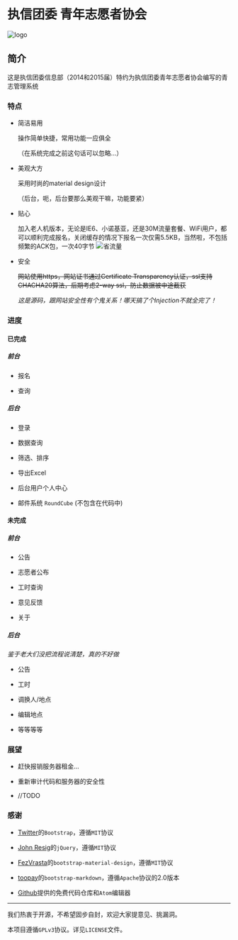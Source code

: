# 执信团委 青年志愿者协会

![logo](http://i12.tietuku.com/df3be5ffeab2dae3.png)

## 简介

这是执信团委信息部（2014和2015届）特约为执信团委青年志愿者协会编写的青志管理系统

### 特点

* 简洁易用

  操作简单快捷，常用功能一应俱全

  （在系统完成之前这句话可以忽略...）

* 美观大方

  采用时尚的material design设计

  （后台，呃，后台要那么美观干嘛，功能要紧）

* 贴心

  加入老人机版本，无论是IE6、小诺基亚，还是30M流量套餐、WiFi用户，都可以顺利完成报名，关闭缓存的情况下报名一次仅需5.5KB，当然啦，不包括频繁的ACK包，一次40字节
  ![省流量](http://i13.tietuku.com/88b89f099ca99888.png)

* 安全

  ~~网站使用https，网站证书通过Certificate Transparency认证，ssl支持CHACHA20算法，后期考虑2-way ssl，防止数据被中途截获~~
  
  *这是源码，跟网站安全性有个鬼关系！哪天搞了个Injection不就全完了！*

### 进度

#### 已完成

##### 前台

* 报名

* 查询

##### 后台

* 登录

* 数据查询

* 筛选、排序

* 导出Excel

* 后台用户个人中心

* 邮件系统 `RoundCube` (不包含在代码中)

#### 未完成

##### 前台

* 公告

* 志愿者公布

* 工时查询

* 意见反馈

* 关于

##### 后台

*鉴于老大们没把流程说清楚，真的不好做*

* 公告

* 工时

* 调换人/地点

* 编辑地点

* 等等等等

### 展望

* 赶快报销服务器租金...

* 重新审计代码和服务器的安全性

* //TODO

### 感谢

* [Twitter](https://twitter.com/)的`Bootstrap`，遵循`MIT`协议

* [John Resig](https://jquery.org/)的`jQuery`，遵循`MIT`协议

* [FezVrasta](https://github.com/FezVrasta)的`bootstrap-material-design`，遵循`MIT`协议

* [toopay](https://github.com/toopay/bootstrap-markdown)的`bootstrap-markdown`，遵循`Apache`协议的2.0版本

* [Github](https://github.com)提供的免费代码仓库和`Atom`编辑器

***

我们热衷于开源，不希望固步自封，欢迎大家提意见、挑漏洞。

本项目遵循`GPLv3`协议。详见`LICENSE`文件。
